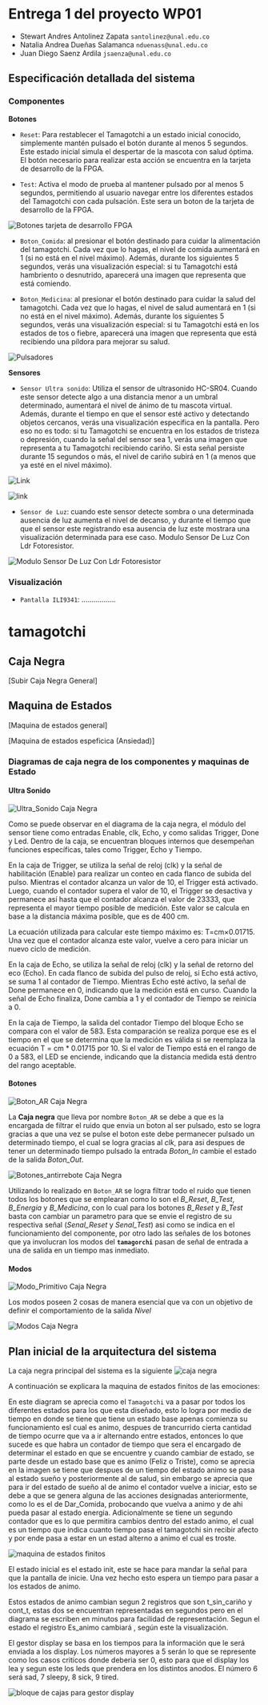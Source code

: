 # Entrega 1 del proyecto WP01
- Stewart Andres Antolinez Zapata `santolinez@unal.edu.co` 
- Natalia Andrea Dueñas Salamanca `nduenass@unal.edu.co`
- Juan Diego Saenz Ardila `jsaenza@unal.edu.co`
## Especificación detallada del sistema 

### Componentes
**Botones**
* `Reset`: Para restablecer el Tamagotchi a un estado inicial conocido, simplemente mantén pulsado el botón durante al menos 5 segundos. Este estado inicial simula el despertar de la mascota con salud óptima. El botón necesario para realizar esta acción se encuentra en la tarjeta de desarrollo de la FPGA.

* `Test`: Activa el modo de prueba al mantener pulsado por al menos 5 segundos, permitiendo al usuario navegar entre los diferentes estados del Tamagotchi con cada pulsación. Este sera un boton de la tarjeta de desarrollo de la FPGA.

![Botones tarjeta de desarrollo FPGA](<Imagenes/Botones FPGA.png>)

* `Boton_Comida`: al presionar el botón destinado para cuidar la alimentación del tamagotchi. Cada vez que lo hagas, el nivel de comida aumentará en 1 (si no está en el nivel máximo). Además, durante los siguientes 5 segundos, verás una visualización especial: si tu Tamagotchi está hambriento o desnutrido, aparecerá una imagen que representa que está comiendo.

* `Boton_Medicina`: al presionar el botón destinado para cuidar la salud del tamagotchi. Cada vez que lo hagas, el nivel de salud aumentará en 1 (si no está en el nivel máximo). Además, durante los siguientes 5 segundos, verás una visualización especial: si tu Tamagotchi está en los estados de tos o fiebre, aparecerá una imagen que representa que está recibiendo una píldora para mejorar su salud. 

![Pulsadores](Imagenes/Pulsadores.png)



**Sensores**
* `Sensor Ultra sonido`: Utiliza el sensor de ultrasonido HC-SR04. Cuando este sensor detecte algo a una distancia menor a un umbral determinado, aumentará el nivel de ánimo de tu mascota virtual. Además, durante el tiempo en que el sensor esté activo y detectando objetos cercanos, verás una visualización específica en la pantalla. Pero eso no es todo: si tu Tamagotchi se encuentra en los estados de tristeza o depresión, cuando la señal del sensor sea 1, verás una imagen que representa a tu Tamagotchi recibiendo cariño. Si esta señal persiste durante 15 segundos o más, el nivel de cariño subirá en 1 (a menos que ya esté en el nivel máximo).



![[Link](https://www.google.com/url?sa=i&url=https%3A%2F%2Fwww.puntoflotante.net%2FSENSOR-DISTANCIA-PROXIMIDAD-ULTRASONICO-HC-SR04.htm&psig=AOvVaw3XawL_13PjA-c5dnOsjxe6&ust=1713975300415000&source=images&cd=vfe&opi=89978449&ved=0CBUQ3YkBahcKEwi447_b3diFAxUAAAAAHQAAAAAQEQ)](Imagenes/Working-of-HC-SR04-Ultrasonic-Sensor-1024x394.jpg)

![[link](https://www.google.com/url?sa=i&url=https%3A%2F%2Fwww.qbprofe.com%2Fautomatizacion-instrumentacion-industrial%2Ftutorial-de-arduino-con-sensor-ultrasonico-hc-sr04%2F&psig=AOvVaw3XawL_13PjA-c5dnOsjxe6&ust=1713975300415000&source=images&cd=vfe&opi=89978449&ved=0CBUQ3YkBahcKEwi447_b3diFAxUAAAAAHQAAAAAQIQ)](Imagenes/ww-PINES.jpg)

* `Sensor de Luz`: cuando este sensor detecte sombra o una determinada ausencia de luz aumenta el nivel de decanso, y durante el tiempo que que el sensor este registrando esa ausencia de luz este mostrara una visualización determinada para ese caso. Modulo Sensor De Luz Con Ldr Fotoresistor.

![Modulo Sensor De Luz Con Ldr Fotoresistor](<Imagenes/Modulo Sensor De Luz Con Ldr Fotoresistor.jpg>)

### Visualización

* `Pantalla ILI9341`: .................



# tamagotchi

## Caja Negra

[Subir Caja Negra General]

## Maquina de Estados

[Maquina de estados general]

[Maquina de estados espeficica (Ansiedad)]


### Diagramas de caja negra de los componentes y maquinas de Estado

#### Ultra Sonido
![Ultra_Sonido Caja Negra](<Imagenes/Ultra_Sonido Caja Negra.png>)

Como se puede observar en el diagrama de la caja negra, el módulo del sensor tiene como entradas Enable, clk, Echo, y como salidas Trigger, Done y Led. Dentro de la caja, se encuentran bloques internos que desempeñan funciones específicas, tales como Trigger, Echo y Tiempo.

En la caja de Trigger, se utiliza la señal de reloj (clk) y la señal de habilitación (Enable) para realizar un conteo en cada flanco de subida del pulso. Mientras el contador alcanza un valor de 10, el Trigger está activado. Luego, cuando el contador supera el valor de 10, el Trigger se desactiva y permanece así hasta que el contador alcanza el valor de 23333, que representa el mayor tiempo posible de medición. Este valor se calcula en base a la distancia máxima posible, que es de 400 cm.

La ecuación utilizada para calcular este tiempo máximo es: T=cm×0.01715. Una vez que el contador alcanza este valor, vuelve a cero para iniciar un nuevo ciclo de medición.

En la caja de Echo, se utiliza la señal de reloj (clk) y la señal de retorno del eco (Echo). En cada flanco de subida del pulso de reloj, si Echo está activo, se suma 1 al contador de Tiempo. Mientras Echo esté activo, la señal de Done permanece en 0, indicando que la medición está en curso. Cuando la señal de Echo finaliza, Done cambia a 1 y el contador de Tiempo se reinicia a 0.

En la caja de Tiempo, la salida del contador Tiempo del bloque Echo se compara con el valor de 583. Esta comparación se realiza porque ese es el tiempo en el que se determina que la medición es válida si se reemplaza la ecuación T = cm * 0.01715 por 10. Si el valor de Tiempo está en el rango de 0 a 583, el LED se enciende, indicando que la distancia medida está dentro del rango aceptable.

#### Botones

![Boton_AR Caja Negra](<Imagenes/Boton_AR Caja Negra.png>)

La **Caja negra** que lleva por nombre `Boton_AR` se debe a que es la encargada de filtrar el ruido que envia un boton al ser pulsado, esto se logra gracias a que una vez se pulse el boton este debe permanecer pulsado un determinado tiempo, el cual se logra gracias al *clk*, para asi despues de tener un determinado tiempo pulsado la entrada *Boton_In* cambie el estado de la salida *Boton_Out*.

![Botones_antirrebote Caja Negra](<Imagenes/Botones_antirrebote Caja Negra.jpg>)

Utilizando lo realizado en `Boton_AR` se logra filtrar todo el ruido que tienen todos los botones que se emplearan como lo son el *B_Reset*, *B_Test*, *B_Energia* y *B_Medicina*, con lo cual para los botones *B_Reset* y *B_Test* basta con cambiar un parametro para que se envie el registro de su respectiva señal (*Senal_Reset* y *Senal_Test*) asi como se indica en el funcionamiento del componente, por otro lado las señales de los botones que ya involucran los modos del **`tamagorchi`** pasan de señal de entrada a una de salida en un tiempo mas inmediato.

#### Modos

![Modo_Primitivo Caja Negra](<Imagenes/Modo_Primitivo Caja Negra.png>)


Los modos poseen 2 cosas de manera esencial que va con un objetivo de definir el comportamiento de la salida *Nivel* 

![Modos Caja Negra](<Imagenes/Modos Caja Negra.png>)


## Plan inicial de la arquitectura del sistema

La caja negra principal del sistema es la siguiente
![caja negra](https://github.com/unal-edigital1-lab/entrega-1-proyecto-grupo11-2024-1/blob/main/Imagenes/caja%20negra%20principal.jpeg)

A continuación se explicara la maquina de estados finitos de las emociones:

En este diagram se aprecia como el `Tamagotchi` va a pasar por todos los diferentes estados para los que esta diseñado, esto lo logra por medio de tiempo en donde se tiene que tiene un estado base apenas comienza su funcionamiento esl cual es animo, despues de trancurrido cierta cantidad de tiempo ocurre que va a ir alternando entre estados, entonces lo que sucede es que habra un contador de tiempo que sera el encargado de determinar el estado en que se encuentre y cuando cambiar de estado, se parte desde un estado base que es animo (Feliz o Triste), como se aprecia en la imagen se tiene que despues de un tiempo del estado animo se pasa al estado sueño y posteriormente al de salud, sin embargo se aprecia que para ir del estado de sueño al de animo el contador vuelve a iniciar, esto se debe a que se genera alguna de las acciones designadas anteriormente, como lo es el de Dar_Comida, probocando que vuelva a animo y de ahi pueda pasar al estado energia. Adicionalmente se tiene un segundo contador que es lo que permitira cambios dentro del estado animo, el cual es un tiempo que indica cuanto tiempo pasa el tamagotchi sin recibir afecto y por ende pasa a estar en un estad alterno a animo el cual es troste.

![maquina de estados finitos](https://github.com/unal-edigital1-lab/entrega-1-proyecto-grupo11-2024-1/blob/main/Imagenes/maquina%20de%20estados%20finitos.jpeg)

El estado inicial es el estado init, este se hace para mandar la señal para que la pantalla de inicie. Una vez hecho esto espera un tiempo para pasar a los estados de animo.

Estos estados de animo cambian segun 2 registros que son t_sin_cariño y cont_t, estas dos se encuentran representadas en segundos pero en el diagrama se escriben en minutos para facilidad de representación. Segun el estado el registro Es_animo cambiará , según este la visualización. 

El gestor display se basa en los tiempos para la información que le será enviada a los display. Los números mayores a 5 serán lo que se represente como los casos criticos donde deberia ser 0, esto para que el display los lea y segun este los leds que prendera en los distintos anodos. El número 6 será sad, 7 sleepy, 8 sick, 9 tired. 

![bloque de cajas para gestor display](https://github.com/unal-edigital1-lab/entrega-1-proyecto-grupo11-2024-1/blob/main/Imagenes/bloque%20de%20cajas%20para%20gestor%20display.jpeg)
